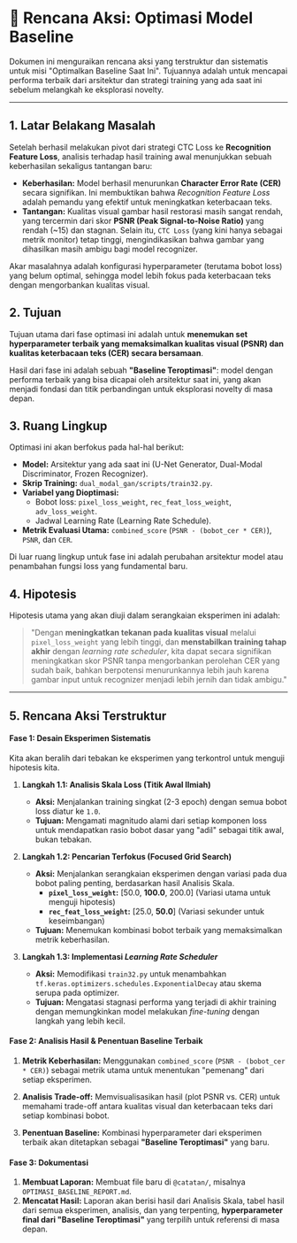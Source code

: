 # 📝 Rencana Aksi: Optimasi Model Baseline

Dokumen ini menguraikan rencana aksi yang terstruktur dan sistematis untuk misi "Optimalkan Baseline Saat Ini". Tujuannya adalah untuk mencapai performa terbaik dari arsitektur dan strategi training yang ada saat ini sebelum melangkah ke eksplorasi novelty.

---

## 1. Latar Belakang Masalah

Setelah berhasil melakukan pivot dari strategi CTC Loss ke **Recognition Feature Loss**, analisis terhadap hasil training awal menunjukkan sebuah keberhasilan sekaligus tantangan baru:

-   **Keberhasilan:** Model berhasil menurunkan **Character Error Rate (CER)** secara signifikan. Ini membuktikan bahwa *Recognition Feature Loss* adalah pemandu yang efektif untuk meningkatkan keterbacaan teks.
-   **Tantangan:** Kualitas visual gambar hasil restorasi masih sangat rendah, yang tercermin dari skor **PSNR (Peak Signal-to-Noise Ratio)** yang rendah (~15) dan stagnan. Selain itu, `CTC Loss` (yang kini hanya sebagai metrik monitor) tetap tinggi, mengindikasikan bahwa gambar yang dihasilkan masih ambigu bagi model recognizer.

Akar masalahnya adalah konfigurasi hyperparameter (terutama bobot loss) yang belum optimal, sehingga model lebih fokus pada keterbacaan teks dengan mengorbankan kualitas visual.

## 2. Tujuan

Tujuan utama dari fase optimasi ini adalah untuk **menemukan set hyperparameter terbaik yang memaksimalkan kualitas visual (PSNR) dan kualitas keterbacaan teks (CER) secara bersamaan**.

Hasil dari fase ini adalah sebuah **"Baseline Teroptimasi"**: model dengan performa terbaik yang bisa dicapai oleh arsitektur saat ini, yang akan menjadi fondasi dan titik perbandingan untuk eksplorasi novelty di masa depan.

## 3. Ruang Lingkup

Optimasi ini akan berfokus pada hal-hal berikut:

-   **Model:** Arsitektur yang ada saat ini (U-Net Generator, Dual-Modal Discriminator, Frozen Recognizer).
-   **Skrip Training:** `dual_modal_gan/scripts/train32.py`.
-   **Variabel yang Dioptimasi:**
    -   Bobot loss: `pixel_loss_weight`, `rec_feat_loss_weight`, `adv_loss_weight`.
    -   Jadwal Learning Rate (Learning Rate Schedule).
-   **Metrik Evaluasi Utama:** `combined_score` (`PSNR - (bobot_cer * CER)`), `PSNR`, dan `CER`.

Di luar ruang lingkup untuk fase ini adalah perubahan arsitektur model atau penambahan fungsi loss yang fundamental baru.

## 4. Hipotesis

Hipotesis utama yang akan diuji dalam serangkaian eksperimen ini adalah:

> "Dengan **meningkatkan tekanan pada kualitas visual** melalui `pixel_loss_weight` yang lebih tinggi, dan **menstabilkan training tahap akhir** dengan *learning rate scheduler*, kita dapat secara signifikan meningkatkan skor PSNR tanpa mengorbankan perolehan CER yang sudah baik, bahkan berpotensi menurunkannya lebih jauh karena gambar input untuk recognizer menjadi lebih jernih dan tidak ambigu."

---

## 5. Rencana Aksi Terstruktur

#### **Fase 1: Desain Eksperimen Sistematis**

Kita akan beralih dari tebakan ke eksperimen yang terkontrol untuk menguji hipotesis kita.

1.  **Langkah 1.1: Analisis Skala Loss (Titik Awal Ilmiah)**
    -   **Aksi:** Menjalankan training singkat (2-3 epoch) dengan semua bobot loss diatur ke `1.0`.
    -   **Tujuan:** Mengamati magnitudo alami dari setiap komponen loss untuk mendapatkan rasio bobot dasar yang "adil" sebagai titik awal, bukan tebakan.

2.  **Langkah 1.2: Pencarian Terfokus (Focused Grid Search)**
    -   **Aksi:** Menjalankan serangkaian eksperimen dengan variasi pada dua bobot paling penting, berdasarkan hasil Analisis Skala.
        -   **`pixel_loss_weight`:** [50.0, **100.0**, 200.0] (Variasi utama untuk menguji hipotesis)
        -   **`rec_feat_loss_weight`:** [25.0, **50.0**] (Variasi sekunder untuk keseimbangan)
    -   **Tujuan:** Menemukan kombinasi bobot terbaik yang memaksimalkan metrik keberhasilan.

3.  **Langkah 1.3: Implementasi *Learning Rate Scheduler***
    -   **Aksi:** Memodifikasi `train32.py` untuk menambahkan `tf.keras.optimizers.schedules.ExponentialDecay` atau skema serupa pada optimizer.
    -   **Tujuan:** Mengatasi stagnasi performa yang terjadi di akhir training dengan memungkinkan model melakukan *fine-tuning* dengan langkah yang lebih kecil.

#### **Fase 2: Analisis Hasil & Penentuan Baseline Terbaik**

1.  **Metrik Keberhasilan:** Menggunakan `combined_score` (`PSNR - (bobot_cer * CER)`) sebagai metrik utama untuk menentukan "pemenang" dari setiap eksperimen.

2.  **Analisis Trade-off:** Memvisualisasikan hasil (plot PSNR vs. CER) untuk memahami trade-off antara kualitas visual dan keterbacaan teks dari setiap kombinasi bobot.

3.  **Penentuan Baseline:** Kombinasi hyperparameter dari eksperimen terbaik akan ditetapkan sebagai **"Baseline Teroptimasi"** yang baru.

#### **Fase 3: Dokumentasi**

1.  **Membuat Laporan:** Membuat file baru di `@catatan/`, misalnya `OPTIMASI_BASELINE_REPORT.md`.
2.  **Mencatat Hasil:** Laporan akan berisi hasil dari Analisis Skala, tabel hasil dari semua eksperimen, analisis, dan yang terpenting, **hyperparameter final dari "Baseline Teroptimasi"** yang terpilih untuk referensi di masa depan.
